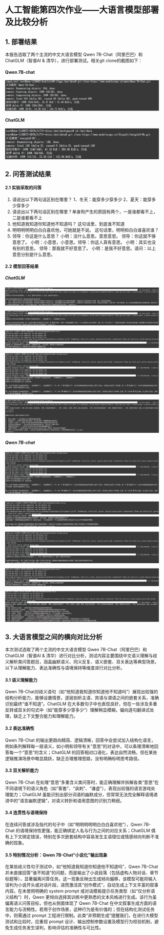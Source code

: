 # 人工智能第四次作业——大语言模型部署及比较分析

## 1. 部署结果

 本报告选取了两个主流的中文大语言模型 Qwen 7B-Chat（阿里巴巴）和 ChatGLM（智谱AI & 清华），进行部署测试。相关git clone的截图如下：

#### Qwen 7B-chat

![img](https://github.com/zsh866/llm-comparison-report/blob/main/images/qwen.png) 

#### ChatGLM

![img](https://github.com/zsh866/llm-comparison-report/blob/main/images/chatglm.png) 

## 2. 问答测试结果

#### 2.1 实验采取的问答

1. 请说出以下两句话区别在哪里？ 1、冬天：能穿多少穿多少 2、夏天：能穿多少穿多少
2. 请说出以下两句话区别在哪里？单身狗产生的原因有两个，一是谁都看不上，二是谁都看不上
3. 他知道我知道你知道他不知道吗？ 这句话里，到底谁不知道
4. 明明明明明白白白喜欢他，可她就是不说。 这句话里，明明和白白谁喜欢谁？
5. 领导：你这是什么意思？ 小明：没什么意思。意思意思。 领导：你这就不够意思了。 小明：小意思，小意思。领导：你这人真有意思。 小明：其实也没有别的意思。 领导：那我就不好意思了。 小明：是我不好意思。请问：以上意思分别是什么意思。

#### 2.2 模型回答结果

##### ChatGLM

![img](https://github.com/zsh866/llm-comparison-report/blob/main/images/qwen_1.png) 

![img](https://github.com/zsh866/llm-comparison-report/blob/main/images/qwem_2.png) 

![img](https://github.com/zsh866/llm-comparison-report/blob/main/images/caht_4.png) 

![img](https://github.com/zsh866/llm-comparison-report/blob/main/images/caht_3.png) 

![img](https://github.com/zsh866/llm-comparison-report/blob/main/images/qwen_5.png) 

##### Qwen 7B-chat

##### ![img](https://github.com/zsh866/llm-comparison-report/blob/main/images/caht_3.png)

![img](https://github.com/zsh866/llm-comparison-report/blob/main/images/caht_1.png) 

![img](https://github.com/zsh866/llm-comparison-report/blob/main/images/caht_2.png) 

![img](https://github.com/zsh866/llm-comparison-report/blob/main/images/caht_4.png) 

![img](https://github.com/zsh866/llm-comparison-report/blob/main/images/caht_5.png) 

## 3. 大语言模型之间的横向对比分析

本次测试选取了两个主流的中文大语言模型 Qwen 7B-Chat（阿里巴巴）和 ChatGLM（智谱AI & 清华）进行对比分析，测试内容主要围绕中文语义理解与歧义解析类问答题目，涵盖幽默语义、同义反复、语义嵌套、双关表达等典型场景。以下从理解能力、表达准确性与语境保持等维度进行对比分析。

#### 3.1 语义理解能力

Qwen 7B-Chat对歧义语句（如“他知道我知道你知道他不知道吗”）展现出较强的结构分析能力，能够设置情景，逐层剖析主语、宾语与谓语之间的嵌套关系，准确识别最终“谁不知道”。ChatGLM 在大多数句子中也表现良好，但在一些涉及多重反转或双关的句式中（如“能穿多少穿多少”）理解稍显模糊，偏向逐句翻译式处理，缺乏上下文整合能力和理解能力。

#### 3.2 表达准确性

Qwen 7B-Chat 的输出更趋向精简、逻辑清晰，回答中会尝试加入结构化语言，例如条列解释每一层语义，如小明和领导有关“意思”的对话中，可以条理清晰地回答每一个“意思”的含义；ChatGLM 的回答相对口语化，表达自然流畅，但在某些逻辑推演场景中略显跳跃，缺乏合理推理思路，没有明确标明思考路径。

#### 3.3 双关解析能力

Qwen 7B-Chat 在处理“意思”多重含义类问答时，能正确理解并拆解各类“意思”在不同语境下的语义角色（如“客套”、“讽刺”、“谦虚”），表现出较强的语言游戏处理能力；ChatGLM 虽能识别出部分词语的幽默成分，但常常无法完全解释语境递进中的“语言幽默逻辑”，对语义转折和语用意图的识别力稍弱。

#### 3.4 连贯性与语境保持

在连续问答或涉及指代的句子中（如“明明明明明白白白喜欢他”），Qwen 7B-Chat 的语境保持性更强，能正确绑定人名与行为之间的对应关系；ChatGLM 偶有上下文绑定错误，特别在多次嵌套结构中容易发生主语错位或情感倾向判断不准确的现象。

#### 3.5 特别情况分析：Qwen 7B-Chat“小说化”输出现象

在某些歧义性句子测试中，如“他知道我知道你知道他不知道吗”，Qwen 7B-Chat 并未直接回答“谁不知道”的问题，而是输出了小说段落（包括虚构人物对话、章节标题等），显著偏离问答任务。这一现象反映出生成倾向偏移，该模型可能将输入误判为小说开头或对话片段，进而激活其“创作模式”，自动生成上下文丰富的叙事内容。在未使用明确的 system prompt 或对话模板提示任务类型（如“仅分析语义结构”）时，Qwen 更倾向选择其训练中更熟悉的文本风格进行生成。该行为虽偏离语义问答目标，但也从侧面体现了 Qwen 7B-Chat 在中文叙事生成方面的语言能力与流畅性。若用于创作场景，这种行为是有价值的；但在结构化测试任务中，则需通过 prompt 工程进行限制。此类“非预期生成”提醒我们，在进行大模型测试和比较时，应重视 prompt 设计、输出控制参数设置及模型行为校验机制，避免生成任务发生误判，影响评估的准确性与可比性。

 

 
